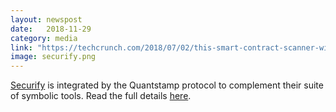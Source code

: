 ```yaml
---
layout: newspost
date:   2018-11-29
category: media
link: "https://techcrunch.com/2018/07/02/this-smart-contract-scanner-will-ensure-your-token-is-tip-top/"
image: securify.png
---
```


[Securify](https://securify.chainsecurity.com/) is integrated by the Quantstamp protocol to complement their suite of symbolic tools. Read the full details [here](https://medium.com/quantstamp/quantstamp-community-update-nov-29-2018-e60b46f665d).
